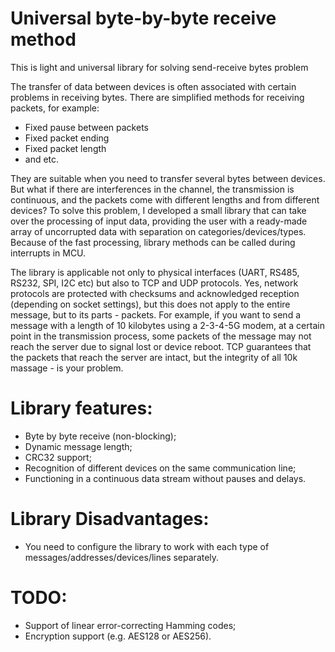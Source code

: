 # Universal byte-by-byte receive method
This is light and universal library for solving send-receive bytes problem

The transfer of data between devices is often associated with certain problems in receiving bytes.
There are simplified methods for receiving packets, for example:
 - Fixed pause between packets
 - Fixed packet ending
 - Fixed packet length
 - and etc.

They are suitable when you need to transfer several bytes between devices.
But what if there are interferences in the channel, the transmission is continuous, and the packets come with different lengths and from different devices?
To solve this problem, I developed a small library that can take over the processing of input data, providing the user with a ready-made array of uncorrupted data with separation on categories/devices/types.
Because of the fast processing, library methods can be called during interrupts in MCU.

The library is applicable not only to physical interfaces (UART, RS485, RS232, SPI, I2C etc) but also to TCP and UDP protocols.
Yes, network protocols are protected with checksums and acknowledged reception (depending on socket settings), but this does not apply to the entire message, but to its parts - packets. For example, if you want to send a message with a length of 10 kilobytes using a 2-3-4-5G modem, at a certain point in the transmission process, some packets of the message may not reach the server due to signal lost or device reboot. TCP guarantees that the packets that reach the server are intact, but the integrity of all 10k massage - is your problem.

# Library features:
 - Byte by byte receive (non-blocking);
 - Dynamic message length;
 - CRC32 support;
 - Recognition of different devices on the same communication line;
 - Functioning in a continuous data stream without pauses and delays.
 
# Library Disadvantages:
 - You need to configure the library to work with each type of messages/addresses/devices/lines separately.
 
# TODO:
 - Support of linear error-correcting Hamming codes;
 - Encryption support (e.g. AES128 or AES256).
